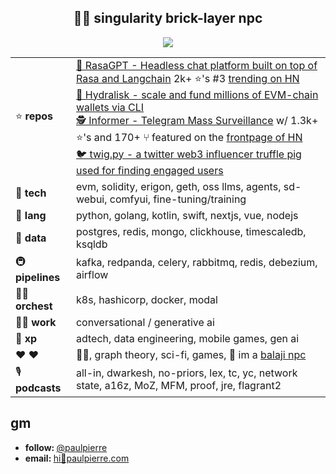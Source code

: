 <h2 align="center">🫡🧱 singularity brick-layer npc</h2> 

<p align="center">
    <img src="https://media.tenor.com/LygaN3rh1_EAAAAC/morty-evil.gif" align="center"/>
</p>

| | |
|---------------|-----|
| ⭐️ **repos**   | [💬 RasaGPT - Headless chat platform built on top of Rasa and Langchain](https://github.com/paulpierre/RasaGPT) 2k+ ⭐️'s #3 [trending on HN](https://news.ycombinator.com/item?id=35859344#35861240) <br> [ 🐙 Hydralisk - scale and fund millions of EVM-chain wallets via CLI](https://github.com/paulpierre/hydralisk) <br> [ 🕵️ Informer - Telegram Mass Surveillance](https://github.com/paulpierre/informer) w/ 1.3k+ ⭐️'s and 170+ ⑂ featured on the [frontpage of HN](https://news.ycombinator.com/item?id=21750353) <br> [ 🐦 twig.py - a twitter web3 influencer truffle pig used for finding engaged users](https://github.com/paulpierre/twig) |
| 🧠 **tech**  | evm, solidity, erigon, geth, oss llms, agents, sd-webui, comfyui, fine-tuning/training |
| 💬 **lang**   | python, golang, kotlin, swift, nextjs, vue, nodejs |
| 💽 **data**    | postgres, redis, mongo, clickhouse, timescaledb, ksqldb |
| 🚇 **pipelines** | kafka, redpanda, celery, rabbitmq, redis, debezium, airflow |
| 🧑‍🍳 **orchest**    | k8s, hashicorp, docker, modal |
| 👷‍♂️ **work**  | conversational / generative ai |
| 🌱 **xp**  | adtech, data engineering, mobile games, gen ai |
| ❤️ **❤️** | 🐍🎷, graph theory, sci-fi, games, 🤖 im a [balaji npc](https://thenetworkstate.com/) |
| 🎙️ **podcasts** | all-in, dwarkesh, no-priors, lex, tc, yc, network state, a16z, MoZ, MFM, proof, jre, flagrant2 |



## gm

<ul>
  <li><b>follow: </b> <a href="https://twitter.com/paulpierre" target="_blank">@paulpierre</a></li>
  <li><b>email: </b> <a href="#">hi🍜paulpierre.com</a></li>
</ul>
